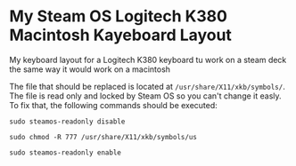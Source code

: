 # My Steam OS Logitech K380 Macintosh Kayeboard Layout
My keyboard layout for a Logitech K380 keyboard tu work on a steam deck the same way it would work on a macintosh

The file that should be replaced is located at `/usr/share/X11/xkb/symbols/`.
The file is read only and locked by Steam OS so you can't change it easly. To fix that, the following commands should be executed:

`sudo steamos-readonly disable`

`sudo chmod -R 777 /usr/share/X11/xkb/symbols/us`

`sudo steamos-readonly enable`
